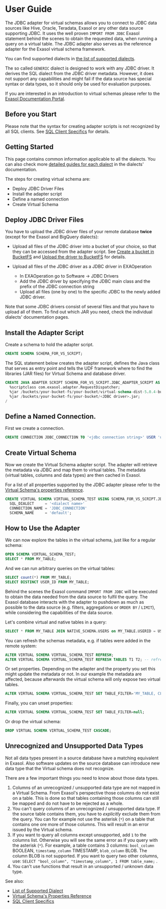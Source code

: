 # User Guide

The JDBC adapter for virtual schemas allows you to connect to JDBC data sources like Hive, Oracle, Teradata, Exasol or any other data source supporting JDBC.
It uses the well proven ```IMPORT FROM JDBC``` Exasol statement behind the scenes to obtain the requested data, when running a query on a virtual table. 
The JDBC adapter also serves as the reference adapter for the Exasol virtual schema framework.

You can find supported dialects in [the list of supported dialects](dialects.md).

The so called `GENERIC` dialect is designed to work with any JDBC driver. It derives the SQL dialect from the JDBC driver metadata. 
However, it does not support any capabilities and might fail if the data source has special syntax or data types, so it should only be used for evaluation purposes.

If you are interested in an introduction to virtual schemas please refer to the [Exasol Documentation Portal](https://docs.exasol.com/database_concepts/virtual_schemas.htm). 

## Before you Start 

Please note that the syntax for creating adapter scripts is not recognized by all SQL clients. 
See [SQL Client Specifics](sql_clients.md) for details.

## Getting Started

This page contains common information applicable to all the dialects. You can also check more [detailed guides for each dialect](dialects.md) in the dialects' documentation.

The steps for creating virtual schema are:

* Deploy JDBC Driver Files
* Install the adapter script
* Define a named connection
* Create Virtual Schema

## Deploy JDBC Driver Files

You have to upload the JDBC driver files of your remote database **twice** (except for the Exasol and BigQuery dialects):

* Upload all files of the JDBC driver into a bucket of your choice, so that they can be accessed from the adapter script.
See [Create a bucket in BucketFS](https://docs.exasol.com/administration/on-premise/bucketfs/create_new_bucket_in_bucketfs_service.htm) and [Upload the driver to BucketFS](https://docs.exasol.com/administration/on-premise/bucketfs/accessfiles.htm) for details.

* Upload all files of the JDBC driver as a JDBC driver in EXAOperation
  - In EXAOperation go to Software -> JDBC Drivers
  - Add the JDBC driver by specifying the JDBC main class and the prefix of the JDBC connection string
  - Upload all files (one by one) to the specific JDBC to the newly added JDBC driver.

Note that some JDBC drivers consist of several files and that you have to upload all of them. 
To find out which JAR you need, check the individual dialects' documentation pages.

## Install the Adapter Script

Create a schema to hold the adapter script.

```sql
CREATE SCHEMA SCHEMA_FOR_VS_SCRIPT;
```

The SQL statement below creates the adapter script, defines the Java class that serves as entry point and tells the UDF framework where to find the libraries (JAR files) for Virtual Schema and database driver.

```sql
CREATE JAVA ADAPTER SCRIPT SCHEMA_FOR_VS_SCRIPT.JDBC_ADAPTER_SCRIPT AS
  %scriptclass com.exasol.adapter.RequestDispatcher;
  %jar /buckets/your-bucket-fs/your-bucket/virtual-schema-dist-5.0.4-bundle-4.0.4.jar;
  %jar /buckets/your-bucket-fs/your-bucket/<JDBC driver>.jar;
/
```

## Define a Named Connection.

First we create a connection.

```sql
CREATE CONNECTION JDBC_CONNECTION TO '<jdbc connection string>' USER 'usr' IDENTIFIED BY 'pwd';
```

## Create Virtual Schema

Now we create the Virtual Schema adapter script.
The adapter will retrieve the metadata via JDBC and map them to virtual tables. 
The metadata (virtual tables, columns and data types) are then cached in Exasol.

For a list of all properties supported by the JDBC adapter please refer to the [Virtual Schema's properties reference](virtual_schema_properties.md).

```sql
CREATE VIRTUAL SCHEMA VIRTUAL_SCHEMA_TEST USING SCHEMA_FOR_VS_SCRIPT.JDBC_ADAPTER_SCRIPT WITH
  SQL_DIALECT     = '<dialect name>'
  CONNECTION_NAME = 'JDBC_CONNECTION'
  SCHEMA_NAME     = 'default';
```

## How to Use the Adapter 

We can now explore the tables in the virtual schema, just like for a regular schema:

```sql
OPEN SCHEMA VIRTUAL_SCHEMA_TEST;
SELECT * FROM MY_TABLE;
```

And we can run arbitrary queries on the virtual tables:

```sql
SELECT count(*) FROM MY_TABLE;
SELECT DISTINCT USER_ID FROM MY_TABLE;
```

Behind the scenes the Exasol command `IMPORT FROM JDBC` will be executed to obtain the data needed from the data source to fulfil the query. 
The Exasol database interacts with the adapter to pushdown as much as possible to the data source (e.g. filters, aggregations or `ORDER BY` / `LIMIT`), 
while considering the capabilities of the data source.

Let's combine virtual and native tables in a query:

```sql
SELECT * FROM MY_TABLE JOIN NATIVE_SCHEMA.USERS on MY_TABLE.USERID = USERS.ID;
```

You can refresh the schemas metadata, e.g. if tables were added in the remote system:

```sql
ALTER VIRTUAL SCHEMA VIRTUAL_SCHEMA_TEST REFRESH;
ALTER VIRTUAL SCHEMA VIRTUAL_SCHEMA_TEST REFRESH TABLES T1 T2; -- refresh only these tables
```

Or set properties. Depending on the adapter and the property you set this might update the metadata or not. 
In our example the metadata are affected, because afterwards the virtual schema will only expose two virtual tables.

```sql
ALTER VIRTUAL SCHEMA VIRTUAL_SCHEMA_TEST SET TABLE_FILTER='MY_TABLE, CLICKS';
```

Finally, you can unset properties:

```sql
ALTER VIRTUAL SCHEMA VIRTUAL_SCHEMA_TEST SET TABLE_FILTER=null;
```

Or drop the virtual schema:

```sql
DROP VIRTUAL SCHEMA VIRTUAL_SCHEMA_TEST CASCADE;
```

## Unrecognized and Unsupported Data Types

Not all data types present in a source database have a matching equivalent in Exasol. Also software updates on the source database can introduce new data type that the Virtual schema does not recognize.

There are a few important things you need to know about those data types.

1. Columns of an unrecognized / unsupported data type are not mapped in a Virtual Schema. From Exasol's perspective those columns do not exist on a table. This is done so that tables containing those columns can still be mapped and do not have to be rejected as a whole.
2. You can't query columns of an unrecognized / unsupported data type. If the source table contains them, you have to *explicitly* exclude them from the query. You can for example not use the asterisk (`*`) on a table that contains one ore more of those columns. This will result in an error issued by the Virtual schema.
3. If you want to query all columns except unsupported, add `1` to the columns list. Otherwise you will see the same error as if you query with the asterisk (`*`).
    For example, a table contains 3 columns: `bool_column` BOOLEAN, `timestamp_column` TIMESTAMP, `blob_column` BLOB. The column BLOB is not supported. If you want to query two other columns, use: `SELECT "bool_column", "timestamp_column", 1 FROM table_name;` .
4. You can't use functions that result in an unsupported / unknown data type.  

See also:

* [List of Supported Dialect](dialects.md)
* [Virtual Schema's Properties Reference](virtual_schema_properties.md)
* [SQL Client Specifics](sql_clients.md)